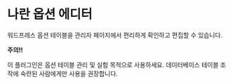 # 나란 옵션 에디터

워드프레스 옵션 테이블을 관리자 페이지에서 편리하게 확인하고 편집할 수 있습니다.

**주의!!**

이 플러그인은 옵션 테이블 관리 및 실험 목적으로 사용하세요.
데이터베이스 테이블 조작에 숙련된 사람에게만 사용을 권장합니다.
